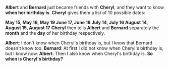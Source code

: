 **Albert** and **Bernard** just became friends with **Cheryl**, and they want to know **when her birthday is**. **Cheryl** gives them a list of 10 possible dates:

**May 15, May 16, May 19
June 17, June 18
July 14, July 16
August 14, August 15, August 17**
**Cheryl** then tells **Albert** and **Bernard** separately the **month** and the **day** of her birthday respectively.

**Albert**: I don't know when Cheryl's birthday is, but I know that Bernard doesn't know too.
**Bernard**: At first I did not know when Cheryl's birthday is, but I know now.
**Albert**: Then I also know when Cheryl's birthday is.
**So when is Cheryl's birthday?**

